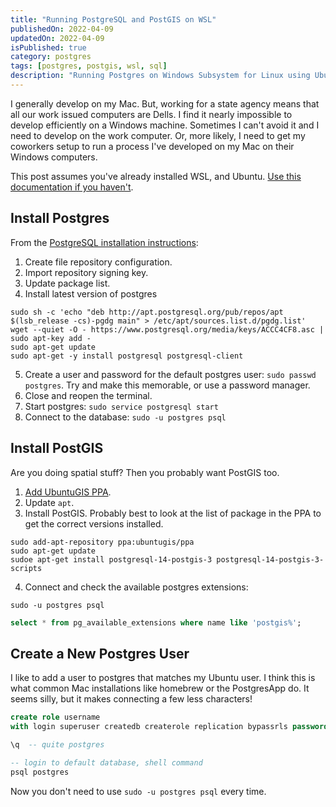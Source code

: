 ```yaml
---
title: "Running PostgreSQL and PostGIS on WSL"
publishedOn: 2022-04-09
updatedOn: 2022-04-09
isPublished: true
category: postgres
tags: [postgres, postgis, wsl, sql]
description: "Running Postgres on Windows Subsystem for Linux using Ubuntu."
---
```


I generally develop on my Mac. But, working for a state agency means that all our work issued computers are Dells. I find it nearly impossible to develop efficiently on a Windows machine. Sometimes I can't avoid it and I need to develop on the work computer. Or, more likely, I need to get my coworkers setup to run a process I've developed on my Mac on their Windows computers. 

This post assumes you've already installed WSL, and Ubuntu. [Use this documentation if you haven't](https://docs.microsoft.com/en-us/windows/wsl/install).

## Install Postgres

From the [PostgreSQL installation instructions](https://www.postgresql.org/download/linux/ubuntu/):

1. Create file repository configuration.
2. Import repository signing key.
3. Update package list.
4. Install latest version of postgres

```shell
sudo sh -c 'echo "deb http://apt.postgresql.org/pub/repos/apt $(lsb_release -cs)-pgdg main" > /etc/apt/sources.list.d/pgdg.list'
wget --quiet -O - https://www.postgresql.org/media/keys/ACCC4CF8.asc | sudo apt-key add -
sudo apt-get update
sudo apt-get -y install postgresql postgresql-client
```

5. Create a user and password for the default postgres user: `sudo passwd postgres`. Try and make this memorable, or use a password manager.
6. Close and reopen the terminal.
7. Start postgres: `sudo service postgresql start`
8. Connect to the database: `sudo -u postgres psql`

## Install PostGIS

Are you doing spatial stuff? Then you probably want PostGIS too.

1. [Add UbuntuGIS PPA](https://wiki.ubuntu.com/UbuntuGIS).
2. Update `apt`.
3. Install PostGIS. Probably best to look at the list of package in the PPA to get the correct versions installed. 

```shell
sudo add-apt-repository ppa:ubuntugis/ppa
sudo apt-get update
sudoe apt-get install postgresql-14-postgis-3 postgresql-14-postgis-3-scripts
```

4. Connect and check the available postgres extensions:

```shell
sudo -u postgres psql
```

```sql
select * from pg_available_extensions where name like 'postgis%';
```

## Create a New Postgres User

I like to add a user to postgres that matches my Ubuntu user. I think this is what common Mac installations like homebrew or the PostgresApp do. It seems silly, but it makes connecting a few less characters!

```sql
create role username 
with login superuser createdb createrole replication bypassrls password 'password';

\q  -- quite postgres

-- login to default database, shell command
psql postgres
```

Now you don't need to use `sudo -u postgres psql` every time.